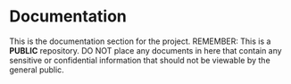 # Documentation
This is the documentation section for the project. REMEMBER: This is a **PUBLIC** repository. DO NOT place any documents in here that contain any sensitive or confidential information that should not be viewable by the general public.
